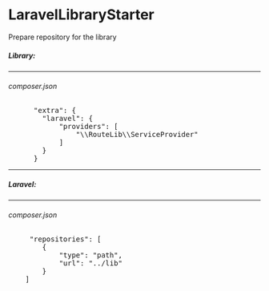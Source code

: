 # LaravelLibraryStarter
Prepare repository for the library

<h5>Library:</h5>
<hr>
<h6>composer.json</h6>
<pre>
      "extra": {
        "laravel": {
            "providers": [
                "\\RouteLib\\ServiceProvider"
            ]
        }
      }
</pre>
<hr>
<h5>Laravel:</h5>
<hr>
<h6>composer.json</h6>
<pre>
     "repositories": [
        {
            "type": "path",
            "url": "../lib"
        }
    ]
</pre>


